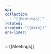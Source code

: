 ```yaml
---
up: 
collection:
  - "[[Meetings]]"
related: 
created: "{{date}}"
one-liner:
---
```

~ [[Meetings]] 

